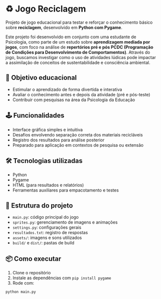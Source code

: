 # ♻️ Jogo Reciclagem

Projeto de jogo educacional para testar e reforçar o conhecimento básico sobre **reciclagem**, desenvolvido em **Python com Pygame**.

Este projeto foi desenvolvido em conjunto com uma estudante de Psicologia, como parte de um estudo sobre **aprendizagem mediada por jogos**, com foco na análise de **repertórios pré e pós PCDC (Programação de Condições para Desenvolvimento de Comportamentos)**. Através do jogo, buscamos investigar como o uso de atividades lúdicas pode impactar a assimilação de conceitos de sustentabilidade e consciência ambiental.

## 🧠 Objetivo educacional

- Estimular o aprendizado de forma divertida e interativa
- Avaliar o conhecimento antes e depois da atividade (pré e pós-teste)
- Contribuir com pesquisas na área da Psicologia da Educação

## 🕹️ Funcionalidades

- Interface gráfica simples e intuitiva
- Desafios envolvendo separação correta dos materiais recicláveis
- Registro dos resultados para análise posterior
- Preparado para aplicação em contextos de pesquisa ou extensão

## 🛠️ Tecnologias utilizadas

- Python
- Pygame
- HTML (para resultados e relatórios)
- Ferramentas auxiliares para empacotamento e testes

## 📁 Estrutura do projeto

- `main.py`: código principal do jogo
- `sprites.py`: gerenciamento de imagens e animações
- `settings.py`: configurações gerais
- `resultados.txt`: registro de respostas
- `assets/`: imagens e sons utilizados
- `build/` e `dist/`: pastas de build

## 📦 Como executar

1. Clone o repositório
2. Instale as dependências com `pip install pygame`
3. Rode com:

```bash
python main.py
